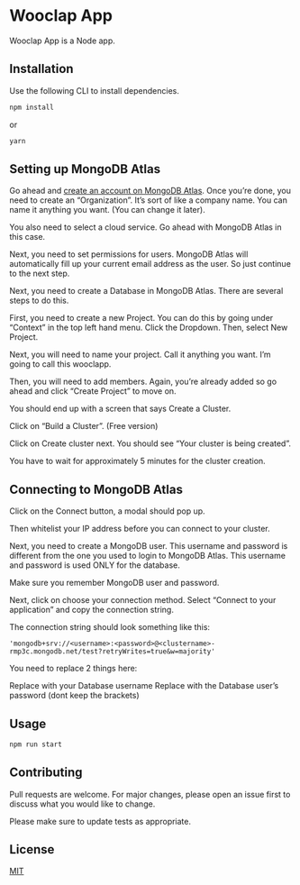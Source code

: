 # Wooclap App

Wooclap App is a Node app.

## Installation

Use the following CLI to install dependencies.

```bash
npm install
```
or
```bash
yarn
```

## Setting up MongoDB Atlas

Go ahead and [create an account on MongoDB Atlas](https://www.mongodb.com/download-center). Once you’re done, you need to create an “Organization”. It’s sort of like a company name. You can name it anything you want. (You can change it later).

You also need to select a cloud service. Go ahead with MongoDB Atlas in this case.

Next, you need to set permissions for users. MongoDB Atlas will automatically fill up your current email address as the user. So just continue to the next step.

Next, you need to create a Database in MongoDB Atlas. There are several steps to do this.

First, you need to create a new Project. You can do this by going under “Context” in the top left hand menu. Click the Dropdown. Then, select New Project.

Next, you will need to name your project. Call it anything you want. I’m going to call this wooclapp.

Then, you will need to add members. Again, you’re already added so go ahead and click “Create Project” to move on.

You should end up with a screen that says Create a Cluster.

Click on “Build a Cluster”. (Free version)

Click on Create cluster next. You should see “Your cluster is being created”.

You have to wait for approximately 5 minutes for the cluster creation.


## Connecting to MongoDB Atlas

Click on the Connect button, a modal should pop up.

Then whitelist your IP address before you can connect to your cluster.

Next, you need to create a MongoDB user. This username and password is different from the one you used to login to MongoDB Atlas. This username and password is used ONLY for the database.

Make sure you remember MongoDB user and password.

Next, click on choose your connection method. Select “Connect to your application” and copy the connection string.

The connection string should look something like this:
```
'mongodb+srv://<username>:<password>@<clustername>-rmp3c.mongodb.net/test?retryWrites=true&w=majority'
```

You need to replace 2 things here:

Replace <username> with your Database username
Replace <password> with the Database user’s password (dont keep the brackets)

## Usage

```python
npm run start
```

## Contributing
Pull requests are welcome. For major changes, please open an issue first to discuss what you would like to change.

Please make sure to update tests as appropriate.

## License
[MIT](https://choosealicense.com/licenses/mit/)